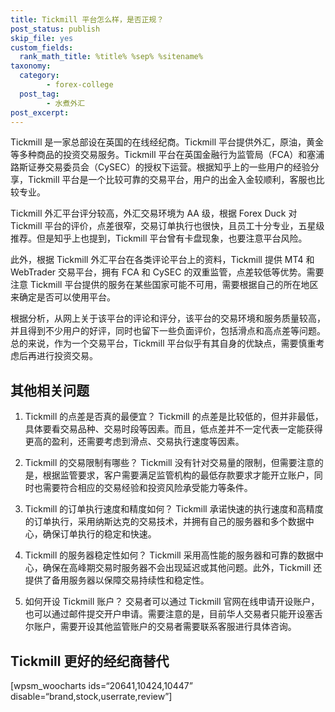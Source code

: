 ```yaml
---
title: Tickmill 平台怎么样，是否正规？
post_status: publish
skip_file: yes
custom_fields:
  rank_math_title: %title% %sep% %sitename%
taxonomy:
  category:
        - forex-college
  post_tag:
        - 水煮外汇
post_excerpt: 
---
```

Tickmill 是一家总部设在英国的在线经纪商。Tickmill 平台提供外汇，原油，黄金等多种商品的投资交易服务。Tickmill 平台在英国金融行为监管局（FCA）和塞浦路斯证券交易委员会（CySEC）的授权下运营。根据知乎上的一些用户的经验分享，Tickmill 平台是一个比较可靠的交易平台，用户的出金入金较顺利，客服也比较专业。

Tickmill 外汇平台评分较高，外汇交易环境为 AA 级，根据 Forex Duck 对 Tickmill 平台的评价，点差很窄，交易订单执行也很快，且员工十分专业，五星级推荐。但是知乎上也提到，Tickmill 平台曾有卡盘现象，也要注意平台风险。

此外，根据 Tickmill 外汇平台在各类评论平台上的资料，Tickmill 提供 MT4 和 WebTrader 交易平台，拥有 FCA 和 CySEC 的双重监管，点差较低等优势。需要注意 Tickmill 平台提供的服务在某些国家可能不可用，需要根据自己的所在地区来确定是否可以使用平台。

根据分析，从网上关于该平台的评论和评分，该平台的交易环境和服务质量较高，并且得到不少用户的好评，同时也留下一些负面评价，包括滑点和高点差等问题。总的来说，作为一个交易平台，Tickmill 平台似乎有其自身的优缺点，需要慎重考虑后再进行投资交易。

## 其他相关问题

1. Tickmill 的点差是否真的最便宜？ Tickmill 的点差是比较低的，但并非最低，具体要看交易品种、交易时段等因素。而且，低点差并不一定代表一定能获得更高的盈利，还需要考虑到滑点、交易执行速度等因素。

1. Tickmill 的交易限制有哪些？ Tickmill 没有针对交易量的限制，但需要注意的是，根据监管要求，客户需要满足监管机构的最低存款要求才能开立账户，同时也需要符合相应的交易经验和投资风险承受能力等条件。

1. Tickmill 的订单执行速度和精度如何？ Tickmill 承诺快速的执行速度和高精度的订单执行，采用纳斯达克的交易技术，并拥有自己的服务器和多个数据中心，确保订单执行的稳定和快速。

1. Tickmill 的服务器稳定性如何？ Tickmill 采用高性能的服务器和可靠的数据中心，确保在高峰期交易时服务器不会出现延迟或其他问题。此外，Tickmill 还提供了备用服务器以保障交易持续性和稳定性。

1. 如何开设 Tickmill 账户？ 交易者可以通过 Tickmill 官网在线申请开设账户，也可以通过邮件提交开户申请。需要注意的是，目前华人交易者只能开设塞舌尔账户，需要开设其他监管账户的交易者需要联系客服进行具体咨询。

## Tickmill 更好的经纪商替代

[wpsm_woocharts ids=“20641,10424,10447” disable=“brand,stock,userrate,review”]